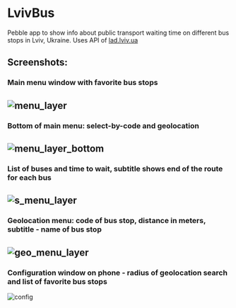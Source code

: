 # LvivBus

Pebble app to show info about public transport waiting time on different bus stops in Lviv, Ukraine.
Uses API of [lad.lviv.ua](https://lad.lviv.ua)

## Screenshots:
### Main menu window with favorite bus stops   
![menu_layer](/images/IMAG5661.jpg)
---
### Bottom of main menu: select-by-code and geolocation   
![menu_layer_bottom](/images/IMAG5662.jpg)
---
### List of buses and time to wait, subtitle shows end of the route for each bus   
![s_menu_layer](/images/IMAG5660.jpg)
---
### Geolocation menu: code of bus stop, distance in meters, subtitle - name of bus stop   
![geo_menu_layer](/images/IMAG5663.jpg)
---
### Configuration window on phone - radius of geolocation search and list of favorite bus stops   
![config](/images/Screenshot_2017-03-20-14-55-41.png)
